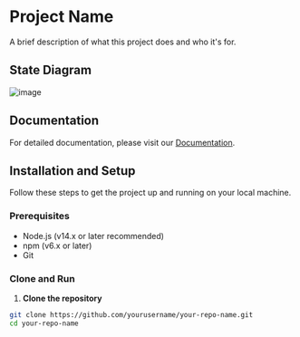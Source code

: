 # Project Name

A brief description of what this project does and who it's for.

## State Diagram

![image](https://github.com/user-attachments/assets/ffa88163-0419-431d-bc69-4c1dec15f727)


## Documentation

For detailed documentation, please visit our [Documentation](https://docs.google.com/document/d/17KfwKTam2xfZxg5DyI1GBWuqjAGT75xGyDxtBdnJztI/edit?usp=sharing).

## Installation and Setup

Follow these steps to get the project up and running on your local machine.

### Prerequisites

- Node.js (v14.x or later recommended)
- npm (v6.x or later)
- Git

### Clone and Run

1. **Clone the repository**

```bash
git clone https://github.com/yourusername/your-repo-name.git
cd your-repo-name
